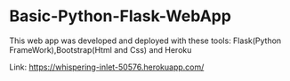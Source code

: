 # Basic-Python-Flask-WebApp


This web app was developed and deployed with these tools: Flask(Python FrameWork),Bootstrap(Html and Css) and Heroku

Link: https://whispering-inlet-50576.herokuapp.com/
